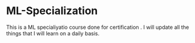 # ML-Specialization

This is a ML specialiyatio course done for certification . I will update all  the things that I will learn on a daily basis.
